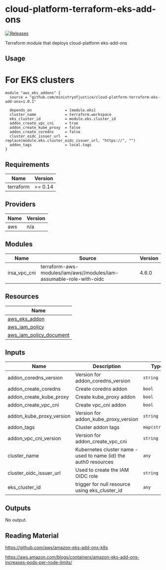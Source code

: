 # cloud-platform-terraform-eks-add-ons

[![Releases](https://img.shields.io/github/release/ministryofjustice/cloud-platform-terraform-eks-add-ons/all.svg?style=flat-square)](https://github.com/ministryofjustice/cloud-platform-terraform-eks-add-ons/releases)

Terraform module that deploys cloud-platform eks-add-ons
## Usage

# For EKS clusters
```
module "aws_eks_addons" {
  source = "github.com/ministryofjustice/cloud-platform-terraform-eks-add-ons=1.0.1"

  depends_on               = [module.eks]
  cluster_name             = terraform.workspace
  eks_cluster_id           = module.eks.cluster_id
  addon_create_vpc_cni     = true
  addon_create_kube_proxy  = false
  addon_create_coredns     = false
  cluster_oidc_issuer_url  = replace(module.eks.cluster_oidc_issuer_url, "https://", "")
  addon_tags               = local.tags
}
```
<!--- BEGIN_TF_DOCS --->
## Requirements

| Name | Version |
|------|---------|
| terraform | >= 0.14 |

## Providers

| Name | Version |
|------|---------|
| aws | n/a |

## Modules

| Name | Source | Version |
|------|--------|---------|
| irsa_vpc_cni | terraform-aws-modules/iam/aws//modules/iam-assumable-role-with-oidc | 4.6.0 |

## Resources

| Name |
|------|
| [aws_eks_addon](https://registry.terraform.io/providers/hashicorp/aws/latest/docs/resources/eks_addon) |
| [aws_iam_policy](https://registry.terraform.io/providers/hashicorp/aws/latest/docs/resources/iam_policy) |
| [aws_iam_policy_document](https://registry.terraform.io/providers/hashicorp/aws/latest/docs/data-sources/iam_policy_document) |

## Inputs

| Name | Description | Type | Default | Required |
|------|-------------|------|---------|:--------:|
| addon\_coredns\_version | Version for addon\_coredns\_version | `string` | `"v1.8.3-eksbuild.1"` | no |
| addon\_create\_coredns | Create coredns addon | `bool` | `true` | no |
| addon\_create\_kube\_proxy | Create kube\_proxy addon | `bool` | `true` | no |
| addon\_create\_vpc\_cni | Create vpc\_cni addon | `bool` | `true` | no |
| addon\_kube\_proxy\_version | Version for addon\_kube\_proxy\_version | `string` | `"v1.20.7-eksbuild.1"` | no |
| addon\_tags | Cluster addon tags | `map(string)` | `{}` | no |
| addon\_vpc\_cni\_version | Version for addon\_create\_vpc\_cni | `string` | `"v1.8.0-eksbuild.1"` | no |
| cluster\_name | Kubernetes cluster name - used to name (id) the auth0 resources | `any` | n/a | yes |
| cluster\_oidc\_issuer\_url | Used to create the IAM OIDC role | `string` | `""` | no |
| eks\_cluster\_id | trigger for null resource using eks\_cluster\_id | `any` | n/a | yes |

## Outputs

No output.

<!--- END_TF_DOCS --->

## Reading Material
https://github.com/aws/amazon-eks-add-ons-k8s

https://aws.amazon.com/blogs/containers/amazon-eks-add-ons-increases-pods-per-node-limits/



